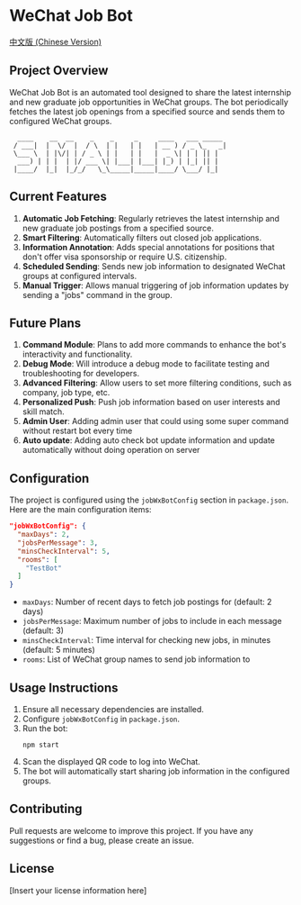 # WeChat Job Bot

[中文版 (Chinese Version)](./readme-zh-CN.md)

## Project Overview

WeChat Job Bot is an automated tool designed to share the latest internship and new graduate job opportunities in WeChat groups. The bot periodically fetches the latest job openings from a specified source and sends them to configured WeChat groups.

```
  ____    __  __    _    _     _     ____   ___ _____
 / ___|  |  \/  |  / \  | |   | |   | __ ) / _ \_   _|
 \___ \  | |\/| | / _ \ | |   | |   |  _ \| | | || |
  ___) | | |  | |/ ___ \| |___| |___| |_) | |_| || |
 |____/  |_|  |_/_/   \_\_____|_____|____/ \___/ |_|
```

## Current Features

1. **Automatic Job Fetching**: Regularly retrieves the latest internship and new graduate job postings from a specified source.
2. **Smart Filtering**: Automatically filters out closed job applications.
3. **Information Annotation**: Adds special annotations for positions that don't offer visa sponsorship or require U.S. citizenship.
4. **Scheduled Sending**: Sends new job information to designated WeChat groups at configured intervals.
5. **Manual Trigger**: Allows manual triggering of job information updates by sending a "jobs" command in the group.

## Future Plans

1. **Command Module**: Plans to add more commands to enhance the bot's interactivity and functionality.
2. **Debug Mode**: Will introduce a debug mode to facilitate testing and troubleshooting for developers.
3. **Advanced Filtering**: Allow users to set more filtering conditions, such as company, job type, etc.
4. **Personalized Push**: Push job information based on user interests and skill match.
5. **Admin User**: Adding admin user that could using some super command without restart bot every time
6. **Auto update**: Adding auto check bot update information and update automatically without doing operation on server

## Configuration

The project is configured using the `jobWxBotConfig` section in `package.json`. Here are the main configuration items:

```json
"jobWxBotConfig": {
  "maxDays": 2,
  "jobsPerMessage": 3,
  "minsCheckInterval": 5,
  "rooms": [
    "TestBot"
  ]
}
```

- `maxDays`: Number of recent days to fetch job postings for (default: 2 days)
- `jobsPerMessage`: Maximum number of jobs to include in each message (default: 3)
- `minsCheckInterval`: Time interval for checking new jobs, in minutes (default: 5 minutes)
- `rooms`: List of WeChat group names to send job information to

## Usage Instructions

1. Ensure all necessary dependencies are installed.
2. Configure `jobWxBotConfig` in `package.json`.
3. Run the bot:
   ```
   npm start
   ```
4. Scan the displayed QR code to log into WeChat.
5. The bot will automatically start sharing job information in the configured groups.

## Contributing

Pull requests are welcome to improve this project. If you have any suggestions or find a bug, please create an issue.

## License

[Insert your license information here]
